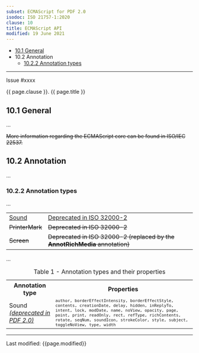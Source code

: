 ```yaml
---
subset: ECMAScript for PDF 2.0
isodoc: ISO 21757-1:2020
clause: 10
title: ECMAScript API
modified: 19 June 2021
---
```


<ul>
    <li><a href="clause10#10.1">10.1 General</a>
    </li>
    <li>10.2 Annotation
        <ul>
            <li><a href="clause10#H10.2.2">10.2.2 Annotation types</a>
            </li>
        </ul>
    </li>
</ul>
<hr>

<link rel="stylesheet" href="../assets/iso-style.css">
<div class="isostyle">
<div class="fixedpopup" id="issuelink">
	Issue #xxxx
</div>


<p class="fake-h1">{{ page.clause }}. {{ page.title }}</p>

<h2 id="10.1">10.1 General</h2>

<p>...</p>

<p>
<del onMouseEnter="mouseEnter(this)" issue="70">More information regarding the ECMAScript core can be found in ISO/IEC 22537.</del>
</p>

<h2 id="H10.2">10.2 Annotation</h2>

<p>...</p>

<h3 id="H10.2.2">10.2.2 Annotation types</h3>

<p>...</p>

<table style="border: none;">
<tr style="border: none;">
    <td><ins onMousEenter="mouseEnter(this)" issue="82">Sound</ins></td>
    <td><ins onMousEenter="mouseEnter(this)" issue="82">Deprecated in ISO 32000-2</ins></td>
</tr>
<tr style="border: none;">
    <td><del onMousEenter="mouseEnter(this)" issue="82">PrinterMark</del></td>
    <td><del onMousEenter="mouseEnter(this)" issue="82">Deprecated in ISO 32000-2</del></td>
</tr>
<tr style="border: none;">
    <td><del onMousEenter="mouseEnter(this)" issue="82">Screen</del></td>
    <td><del onMousEenter="mouseEnter(this)" issue="82">Deprecated in ISO 32000-2 (replaced by the <b>AnnotRichMedia</b> annotation)</del></td>
</tr>
</table>

<p>...</p>

<table>
  <caption id="Table1">Table 1 - Annotation types and their properties</caption>
  <tr>
    <th>Annotation type</th>
    <th>Properties</th>
  </tr>
  <tr>
    <td>Sound <ins onMousEenter="mouseEnter(this)" issue="82"><i>(deprecated in PDF 2.0)</i></ins></td>
    <td style="font-family: monospace; font-size: smaller;">author, borderEffectIntensity, borderEffectStyle, contents, creationDate, delay, hidden, inReplyTo, intent, lock, modDate, name, noView, opacity, page, point, print, readOnly, rect, refType, richContents, rotate, seqNum, soundIcon, strokeColor, style, subject, toggleNoView, type, width</td>
  </tr>
</table>

</div>


<hr>
<p class="footnote">Last modified: {{page.modified}}</p>
